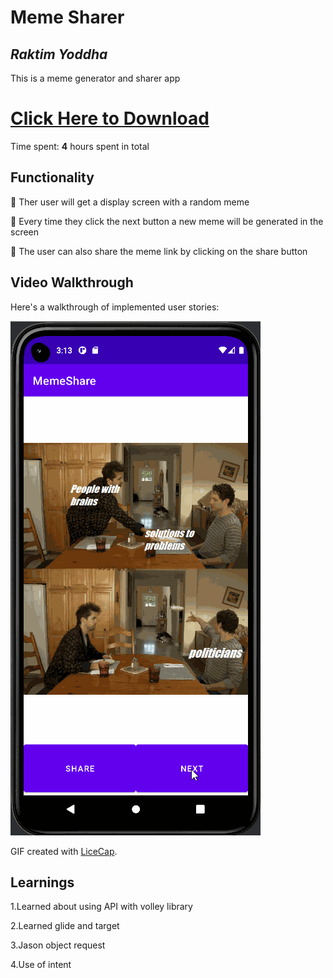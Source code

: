 # Meme Sharer 

## *Raktim Yoddha*

This is a meme generator and sharer app

<a href="https://github.com/RaktimYoddha/MemeShare/blob/master/MemeShare.apk"><h1>Click Here to Download</h1></a>


Time spent: **4** hours spent in total

## Functionality

🔹 Ther user will get a display screen with a random meme 

🔹 Every time they click the next button a new meme will be generated in the screen 

🔹 The user can also share the meme link by clicking on the share button

## Video Walkthrough

Here's a walkthrough of implemented user stories:

![alt-text](https://github.com/RaktimYoddha/MemeShare/blob/master/MemeShareApp.gif)

GIF created with [LiceCap](http://www.cockos.com/licecap/).

## Learnings

1.Learned about using API with volley library 

2.Learned glide and target

3.Jason object request

4.Use of intent
